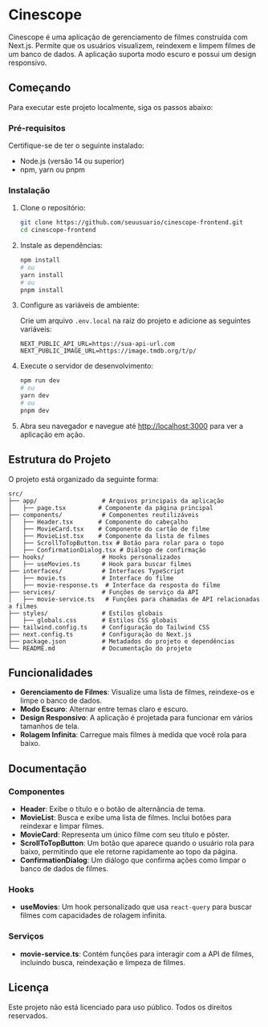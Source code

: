 # Cinescope

Cinescope é uma aplicação de gerenciamento de filmes construída com Next.js. Permite que os usuários visualizem, reindexem e limpem filmes de um banco de dados. A aplicação suporta modo escuro e possui um design responsivo.

## Começando

Para executar este projeto localmente, siga os passos abaixo:

### Pré-requisitos

Certifique-se de ter o seguinte instalado:

- Node.js (versão 14 ou superior)
- npm, yarn ou pnpm

### Instalação

1. Clone o repositório:

   ```bash
   git clone https://github.com/seuusuario/cinescope-frontend.git
   cd cinescope-frontend
   ```

2. Instale as dependências:

   ```bash
   npm install
   # ou
   yarn install
   # ou
   pnpm install
   ```

3. Configure as variáveis de ambiente:

   Crie um arquivo `.env.local` na raiz do projeto e adicione as seguintes variáveis:

   ```
   NEXT_PUBLIC_API_URL=https://sua-api-url.com
   NEXT_PUBLIC_IMAGE_URL=https://image.tmdb.org/t/p/
   ```

4. Execute o servidor de desenvolvimento:

   ```bash
   npm run dev
   # ou
   yarn dev
   # ou
   pnpm dev
   ```

5. Abra seu navegador e navegue até [http://localhost:3000](http://localhost:3000) para ver a aplicação em ação.

## Estrutura do Projeto

O projeto está organizado da seguinte forma:

```
src/
├── app/                  # Arquivos principais da aplicação
│   ├── page.tsx         # Componente da página principal
├── components/           # Componentes reutilizáveis
│   ├── Header.tsx       # Componente do cabeçalho
│   ├── MovieCard.tsx    # Componente do cartão de filme
│   ├── MovieList.tsx    # Componente da lista de filmes
│   ├── ScrollToTopButton.tsx # Botão para rolar para o topo
│   ├── ConfirmationDialog.tsx # Diálogo de confirmação
├── hooks/                # Hooks personalizados
│   ├── useMovies.ts      # Hook para buscar filmes
├── interfaces/           # Interfaces TypeScript
│   ├── movie.ts          # Interface do filme
│   ├── movie-response.ts  # Interface da resposta do filme
├── services/             # Funções de serviço da API
│   ├── movie-service.ts   # Funções para chamadas de API relacionadas a filmes
├── styles/               # Estilos globais
│   ├── globals.css       # Estilos CSS globais
├── tailwind.config.ts    # Configuração do Tailwind CSS
├── next.config.ts        # Configuração do Next.js
├── package.json          # Metadados do projeto e dependências
└── README.md             # Documentação do projeto
```

## Funcionalidades

- **Gerenciamento de Filmes**: Visualize uma lista de filmes, reindexe-os e limpe o banco de dados.
- **Modo Escuro**: Alternar entre temas claro e escuro.
- **Design Responsivo**: A aplicação é projetada para funcionar em vários tamanhos de tela.
- **Rolagem Infinita**: Carregue mais filmes à medida que você rola para baixo.

## Documentação

### Componentes

- **Header**: Exibe o título e o botão de alternância de tema.
- **MovieList**: Busca e exibe uma lista de filmes. Inclui botões para reindexar e limpar filmes.
- **MovieCard**: Representa um único filme com seu título e pôster.
- **ScrollToTopButton**: Um botão que aparece quando o usuário rola para baixo, permitindo que ele retorne rapidamente ao topo da página.
- **ConfirmationDialog**: Um diálogo que confirma ações como limpar o banco de dados de filmes.

### Hooks

- **useMovies**: Um hook personalizado que usa `react-query` para buscar filmes com capacidades de rolagem infinita.

### Serviços

- **movie-service.ts**: Contém funções para interagir com a API de filmes, incluindo busca, reindexação e limpeza de filmes.


## Licença

Este projeto não está licenciado para uso público. Todos os direitos reservados.
